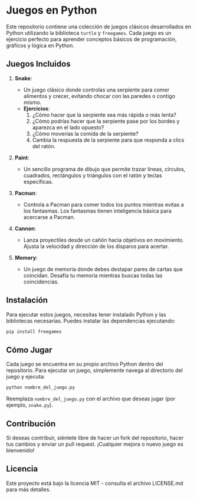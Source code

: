 # Juegos en Python

Este repositorio contiene una colección de juegos clásicos desarrollados en Python utilizando la biblioteca `turtle` y `freegames`. Cada juego es un ejercicio perfecto para aprender conceptos básicos de programación, gráficos y lógica en Python.

## Juegos Incluidos

1. **Snake**:
   - Un juego clásico donde controlas una serpiente para comer alimentos y crecer, evitando chocar con las paredes o contigo mismo.
   - **Ejercicios**:
     1. ¿Cómo hacer que la serpiente sea más rápida o más lenta?
     2. ¿Cómo podrías hacer que la serpiente pase por los bordes y aparezca en el lado opuesto?
     3. ¿Cómo moverías la comida de la serpiente?
     4. Cambia la respuesta de la serpiente para que responda a clics del ratón.

2. **Paint**:
   - Un sencillo programa de dibujo que permite trazar líneas, círculos, cuadrados, rectángulos y triángulos con el ratón y teclas específicas.

3. **Pacman**:
   - Controla a Pacman para comer todos los puntos mientras evitas a los fantasmas. Los fantasmas tienen inteligencia básica para acercarse a Pacman.

4. **Cannon**:
   - Lanza proyectiles desde un cañón hacia objetivos en movimiento. Ajusta la velocidad y dirección de los disparos para acertar.

5. **Memory**:
   - Un juego de memoria donde debes destapar pares de cartas que coincidan. Desafía tu memoria mientras buscas todas las coincidencias.

## Instalación

Para ejecutar estos juegos, necesitas tener instalado Python y las bibliotecas necesarias. Puedes instalar las dependencias ejecutando:

```bash
pip install freegames
```

## Cómo Jugar

Cada juego se encuentra en su propio archivo Python dentro del repositorio. Para ejecutar un juego, simplemente navega al directorio del juego y ejecuta:

```bash
python nombre_del_juego.py
```

Reemplaza `nombre_del_juego.py` con el archivo que deseas jugar (por ejemplo, `snake.py`).

## Contribución

Si deseas contribuir, siéntete libre de hacer un fork del repositorio, hacer tus cambios y enviar un pull request. ¡Cualquier mejora o nuevo juego es bienvenido!

## Licencia

Este proyecto está bajo la licencia MIT - consulta el archivo LICENSE.md para más detalles.
